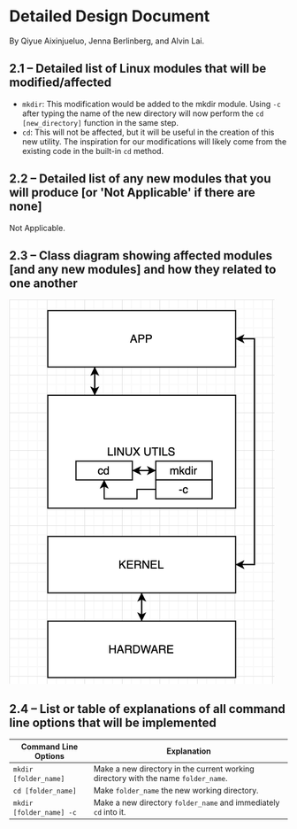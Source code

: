 # Detailed Design Document
By Qiyue Aixinjueluo, Jenna Berlinberg, and Alvin Lai.

## 2.1 – Detailed list of Linux modules that will be modified/affected
* `mkdir`: This modification would be added to the mkdir module. Using `-c` after typing the name of the new directory will now perform the `cd [new_directory]` function in the same step.
* `cd`: This will not be affected, but it will be useful in the creation of this new utility. The inspiration for our modifications will likely come from the existing code in the built-in `cd` method.

## 2.2 – Detailed list of any new modules that you will produce [or 'Not Applicable' if there are none]
Not Applicable.

## 2.3 – Class diagram showing affected modules [and any new modules] and how they related to one another
![Class Diagram](diagram.png)


## 2.4 – List or table of explanations of all command line options that will be implemented

| Command Line Options     | Explanation |
|--------------------------|------------------------------------------------------------------------------------|
| `mkdir [folder_name]`    | Make a new directory in the current working directory with the name `folder_name`. |
| `cd [folder_name]`       | Make `folder_name` the new working directory.|
| `mkdir [folder_name] -c` | Make a new directory `folder_name` and immediately `cd` into it. |

